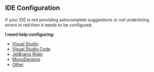 ## IDE Configuration
If your IDE is not providing autocomplete suggestions or not underlining errors in red then it needs to be configured.  

**I need help configuring:**
- [Visual Studio](IDE%20Configuration/Visual%20Studio%20Configuration.md)  
- [Visual Studio Code](IDE%20Configuration/Visual%20Studio%20Code%20Configuration.md)  
- [JetBrains Rider](IDE%20Configuration/Jetbrains%20Rider%20Configuration.md)  
- [MonoDevelop](IDE%20Configuration/MonoDevelop%20Configuration.md)  
- [Other](IDE%20Configuration/General%20IDE%20Configuration.md)